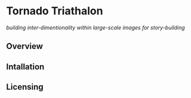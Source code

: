 # Tornado Triathalon
*building inter-dimentionality within large-scale images for story-building*
## Overview
## Intallation
## Licensing

